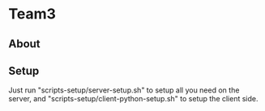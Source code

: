 # Team3

## About

## Setup

Just run "scripts-setup/server-setup.sh" to setup all you need on the server, and "scripts-setup/client-python-setup.sh" to setup the client side.
